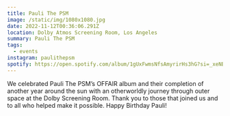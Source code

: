 ```yaml
---
title: Pauli The PSM
image: /static/img/1080x1080.jpg
date: 2022-11-12T00:36:06.291Z
location: Dolby Atmos Screening Room, Los Angeles
summary: Pauli The PSM
tags:
  - events
instagram: paulithepsm
spotify: https://open.spotify.com/album/1gUxFwmsNfsAmyrirHs3hG?si=_xeNBpz0SaW4Tx0tbZeMBw
---
```

We celebrated Pauli The PSM’s OFFAIR album and their completion of another year around the sun with an otherworldly journey through outer space at the Dolby Screening Room. Thank you to those that joined us and to all who helped make it possible. Happy Birthday Pauli!